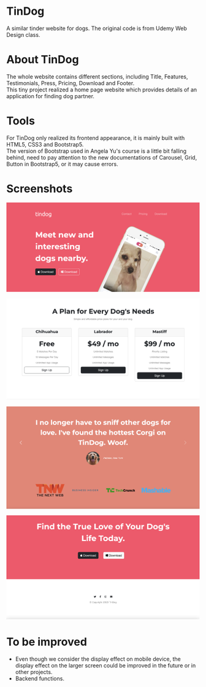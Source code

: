 # TinDog
A similar tinder website for dogs. The original code is from Udemy Web Design class.

# About TinDog
The whole website contains different sections, including Title, Features, Testimonials, Press, Pricing, Download and Footer. <br/> This tiny project realized a home page website which provides details of an application for finding dog partner.

# Tools
For TinDog only realized its frontend appearance, it is mainly built with HTML5, CSS3 and Bootstrap5.</br> The version of Bootstrap used in Angela Yu's course is a little bit falling behind, need to pay attention to the new documentations of Carousel, Grid, Button in Bootstrap5, or it may cause errors.

# Screenshots
![](images/title.png)

![](images/pricing.png)

![](images/testimonials.png)

![](images/footer.png)

# To be improved
* Even though we consider the display effect on mobile device, the display effect on the larger screen could be improved in the future or in other projects.
* Backend functions.